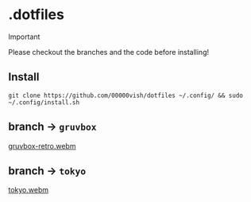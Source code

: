 # .dotfiles

> [!IMPORTANT]  
> Please checkout the branches and the code before installing!

## Install

```
git clone https://github.com/00000vish/dotfiles ~/.config/ && sudo ~/.config/install.sh
```

## branch -> `gruvbox`

[gruvbox-retro.webm](https://github.com/00000vish/dotfiles/assets/11762008/23d159a5-8211-493f-94e1-99fd2c3fcafb)

## branch -> `tokyo`

[tokyo.webm](https://github.com/00000vish/dotfiles/assets/11762008/dfbc15bf-e9ca-419f-ab05-9d91869b139d)
